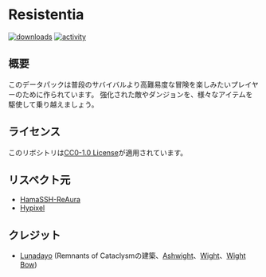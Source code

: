 # Resistentia
[![downloads](https://img.shields.io/github/downloads/VoidDonpig/Resistentia/total?logo=github)](https://github.com/VoidDonpig/Resistentia/releases/latest)
[![activity](https://img.shields.io/github/commit-activity/m/VoidDonpig/Resistentia?label=commit&logo=github)](https://github.com/VoidDonpig/Resistentia/commits/main)
## 概要
このデータパックは普段のサバイバルより高難易度な冒険を楽しみたいプレイヤーのために作られています。
強化された敵やダンジョンを、様々なアイテムを駆使して乗り越えましょう。
## ライセンス
このリボシトリは[CC0-1.0 License](LICENSE)が適用されています。
## リスペクト元
- [HamaSSH-ReAura](https://github.com/HamaSSH/RPG-Datapack)
- [Hypixel](https://hypixel.net/)
## クレジット
- [Lunadayo](https://github.com/Lunadayo) (Remnants of Cataclysmの建築、[Ashwight](https://github.com/VoidDonpig/Resistentia/tree/master/Datapack/data/asset/function/mob/ashwight)、[Wight](https://github.com/VoidDonpig/Resistentia/tree/master/Datapack/data/asset/function/mob/wight)、[Wight Bow](https://github.com/VoidDonpig/Resistentia/tree/master/Datapack/data/asset/function/mob/wight_bow))